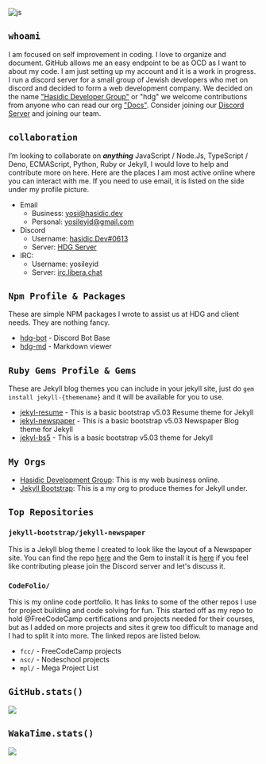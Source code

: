 ![js](https://user-images.githubusercontent.com/14003326/217905523-ace96627-1417-4c8a-bbaf-a9b23248e6d4.png)

## `whoami`

I am focused on self improvement in coding. I love to organize and document. GitHub allows me an easy endpoint to be as OCD as I want to about my code. I am just setting up my account and it is a work in progress. I run a discord server for a small group of Jewish developers who met on discord and decided to form a web development company. We decided on the name ["Hasidic Developer Group"](https://github.com/hasidicdevs) or "hdg" we welcome contributions from anyone who can read our org ["Docs"](https://github.com/hasidicdevs/hdg-docs). Consider joining our [Discord Server](https://discord.gg/KpGXAEnVnv) and joining our team.

## `collaboration`

I’m looking to collaborate on **_anything_** JavaScript / Node.Js, TypeScript / Deno, ECMAScript, Python, Ruby or Jekyll, I would love to help and contribute more on here. Here are the places I am most active online where you can interact with me. If you need to use email, it is listed on the side under my profile picture.
 
- Email
  - Business: [yosi@hasidic.dev](mailto:yosi@hasidic.dev)
  - Personal: [yosileyid@gmail.com](mailto:yosileyid@gmail.com)
- Discord
  - Username: [hasidic.Dev#0613](https://discord.com/user/hasidic.dev#0613)
  - Server: [HDG Server](https://discord.gg/KpGXAEnVnv)
- IRC: 
  - Username: yosileyid
  - Server: [irc.libera.chat](https://web.libera.chat/?channel=#hasidicdevs)

## `Npm Profile & Packages`

These are simple NPM packages I wrote to assist us at HDG and client needs. They are nothing fancy.

* [hdg-bot](https://npmjs.com/package/hdg-bot) - Discord Bot Base
* [hdg-md](https://npmjs.com/package/hdg-md) - Markdown viewer

## `Ruby Gems Profile & Gems`

These are Jekyll blog themes you can include in your jekyll site, just do `gem install jekyll-{themename}` and it will be available for you to use.

* [jekyl-resume](https://rubygems.org/gems/jekyll-resume) - This is a basic bootstrap v5.03 Resume theme for Jekyll
* [jekyl-newspaper](https://rubygems.org/gems/jekyll-newspaper) - This is a basic bootstrap v5.03 Newspaper Blog theme for Jekyll
* [jekyl-bs5](https://rubygems.org/gems/jekyll-bs5) - This is a basic bootstrap v5.03 theme for Jekyll

## `My Orgs`

- [Hasidic Development Group](https://github.com/hasidicdevs): This is my web business online.
- [Jekyll Bootstrap](https://github.com/jekyll-bootstrap): This is a my org to produce themes for Jekyll under.

## `Top Repositories`

### `jekyll-bootstrap/jekyll-newspaper`

This is a Jekyll blog theme I created to look like the layout of a Newspaper site. You can find the repo [here](https://github.com/jekyll-bootstrap/jekyll-newspaper) and the Gem to install it is [here](https://rubygems.org/gems/jekyll-newspaper) if you feel like contributing please join the Discord server and let's discuss it.

### `CodeFolio/`

This is my online code portfolio. It has links to some of the other repos I use for project building and code solving for fun. This started off as my repo to hold @FreeCodeCamp certifications and projects needed for their courses, but as I added on more projects and sites it grew too difficult to manage and I had to split it into more. The linked repos are listed below.

- `fcc/` - FreeCodeCamp projects
- `nsc/` - Nodeschool projects
- `mpl/` - Mega Project List

## `GitHub.stats()`

<img src="https://github-readme-stats.vercel.app/api?username=yosileyid&show_icons=true&theme=transparent" />

## `WakaTime.stats()`

<img src="https://github-readme-stats.vercel.app/api/wakatime?username=yosileyid&theme=transparent" />
